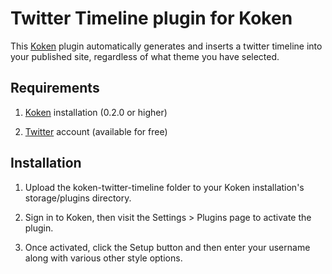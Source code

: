 Twitter Timeline plugin for Koken
=================================

This [Koken](http://koken.me) plugin automatically generates and inserts a twitter timeline into your published site, regardless of what theme you have selected.

Requirements
------------

1. [Koken](http://koken.me) installation (0.2.0 or higher)

2. [Twitter](www.twitter.com) account (available for free)

Installation
------------

1. Upload the koken-twitter-timeline folder to your Koken installation's storage/plugins directory.

2. Sign in to Koken, then visit the Settings > Plugins page to activate the plugin.

3. Once activated, click the Setup button and then enter your username along with various other style options.